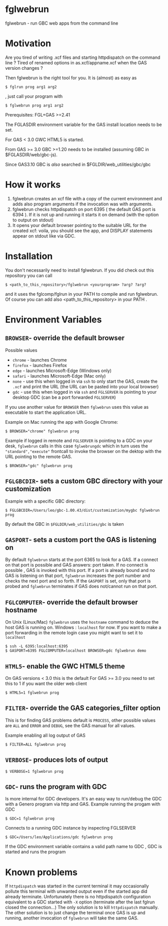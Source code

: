# fglwebrun
fglwebrun - run GBC web apps from the command line

# Motivation

Are you tired of writing .xcf files and starting httpdispatch on the command line ?
Tired of renamed options in as.xcf/appname.xcf when the GAS version changes ?

Then fglwebrun is the right tool for you.
It is (almost) as easy as 
```
$ fglrun prog arg1 arg2
```
, just call your program with

```
$ fglwebrun prog arg1 arg2
```

Prerequisites:
FGL+GAS >=2.41

The FGLASDIR environment variable for the GAS install location needs to be set.

For GAS < 3.0 GWC HTML5 is started.

From GAS >= 3.0 GBC >=1.20 needs to be installed (assuming GBC in $FGLASDIR/web/gbc-js).

Since GAS3.10 GBC is *also* searched in $FGLDIR/web_utilities/gbc/gbc 

# How it works

1. fglwebrun creates an xcf file with a copy of the current environment and adds also program arguments if the invocation was with arguments.
2. fglwebrun checks httpdispatch on port 6395 ( the default GAS port is 6394 ).
If it is not up and running it starts it on demand (with the option to output on stdout) 
3. It opens your default browser pointing to the suitable URL for the created xcf: voila, you should see the app, and DISPLAY statements appear on stdout like via GDC.

# Installation

You don't necessarily need to install fglwebrun.
If you did check out this repository you can call
```
$ <path_to_this_repository>/fglwebrun <yourprogram> ?arg? ?arg?
```
and it uses the fglcomp/fglrun in your PATH to compile and run fglwebrun.
Of course you can add also <path_to_this_repository> in your PATH .

# Environment Variables

## `BROWSER`- override the default browser
Possible values
* `chrome` - launches Chrome
* `firefox` - launches Firefox
* `edge` - launches Microsoft-Edge (Windows only)
* `safari` - launches Microsoft-Edge (Mac only)
* `none` - use this when logged in via `ssh` to only start the GAS, create the `.xcf` and print the URL (the URL can be pasted into your local browser)
* `gdc` - use this when logged in via `ssh` and `FGLSERVER` is pointing to your desktop GDC (can be a port forwarded `FGLSERVER`)

If you use another value for `BROWSER` then `fglwebrun` uses this value as executable to start the application URL.

Example on Mac running the app with Google Chrome:
```
$ BROWSER="chrome" fglwebrun prog
```
Example if logged in remote and `FGLSERVER` is pointing to a GDC on your desk, `fglwebrun` calls in this case `fglwebrungdc` which in turn uses the `"standard","execute"` frontcall to invoke the browser on the dektop with the URL pointing  to the remote GAS.
```
$ BROWSER="gdc" fglwebrun prog
```

## `FGLGBCDIR`- sets a custom GBC directory with your customization

Example with a specific GBC directory:
```
$ FGLGBCDIR=/Users/leo/gbc-1.00.43/dist/customization/mygbc fglwebrun prog
```
By default the GBC in `$FGLDIR/web_utilities/gbc` is taken

## `GASPORT`- sets a custom port the GAS is listening on
By default `fglwebrun` starts at the port 6365 to look for a GAS.
If a connect on that port is possible and GAS answers: port taken.
If no connect is possible , GAS is invoked with this port.
If a port is already bound and no GAS is listening on that port, `fglwebrun` increases the port number and checks the next port and so forth.
If the `GASPORT` is set, only that port is probed and `fglwebrun` terminates if GAS does not/cannot run on that port.

## `FGLCOMPUTER`- override the default browser hostname
On Unix (Linux/Mac) `fglwebrun` uses the `hostname` command to deduce the host GAS is running on.
Windows : `localhost` for now.
If you want to make a port forwarding in the remote login case you might want to set it to `localhost`
```
$ ssh -L 6395:localhost:6395
$ GASPORT=6395 FGLCOMPUTER=localhost BROWSER=gdc fglwebrun demo
```

## `HTML5`- enable the GWC HTML5 theme

On GAS versions < 3.0 this is the default
For GAS >= 3.0 you need to set this to 1 if you want the older web client
```
$ HTML5=1 fglwebrun prog
```

## `FILTER`- override the GAS categories_filter option
This is for finding GAS problems
default is `PROCESS`, other possible values are `ALL` and `ERROR` and `DEBUG`, see the GAS manual for all values.

Example enabling all log output of GAS
```
$ FILTER=ALL fglwebrun prog
```
## `VERBOSE`- produces lots of output
```
$ VERBOSE=1 fglwebrun prog
```
## `GDC`- runs the program with GDC
Is more internal for GDC developers.
It's an easy way to run/debug the GDC with a Genero program via http and GAS.
Example running the progam with GDC
```
$ GDC=1 fglwebrun prog
```
Connects to a running GDC instance by inspecting FGLSERVER
```
$ GDC=/Users/leo/Applications/gdc fglwebrun prog
```
If the GDC environment variable contains a valid path name to GDC , GDC is started and runs the program

# Known problems

If `httpdispatch` was started in the current terminal it may occasionally pollute this terminal with unwanted output even if the started app did already terminate.
Unfortunately there is no httpdispatch configuration equivalent to a GDC started with `-X` option (terminate after the last fglrun closed the connection...)
The only solution is to kill `httpdispatch` manually.
The other solution is to just change the terminal once GAS is up and running, another invocation of `fglwebrun` will take the same GAS.

